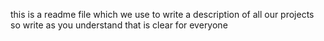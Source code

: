 this is a readme file which we use to write a description of all our projects so write as you understand that is clear for everyone

